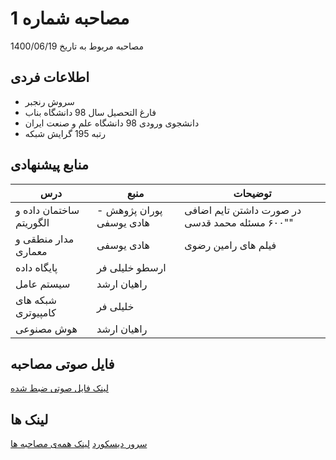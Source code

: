 #  مصاحبه شماره 1

مصاحبه مربوط به تاریخ 1400/06/19


##  اطلاعات فردی

- سروش رنجبر
- فارغ التحصیل سال 98 دانشگاه بناب
- دانشجوی ورودی 98 دانشگاه علم و صنعت ایران
- رتبه 195 گرایش شبکه


##  منابع پیشنهادی

| درس | منبع | توضیحات |
|---|---|---|
| ساختمان داده و الگوریتم | پوران پژوهش - هادی یوسفی |  در صورت داشتن تایم اضافی "۶۰۰ مسئله محمد قدسی" |
| مدار منطقی و معماری | هادی یوسفی | فیلم های رامین رضوی |
| پایگاه داده | ارسطو خلیلی فر |  |
| سیستم عامل | راهیان ارشد |  |
| شبکه های کامپیوتری | خلیلی فر |  |
| هوش مصنوعی | راهیان ارشد |  |


## فایل صوتی مصاحبه

[لینک فایل صوتی ضبط شده](https://mega.nz/folder/4YUxSCSJ#Or7X52o0xsjTDeqXEdlMjQ)


## لینک ها

[سرور دیسکورد](https://discord.gg/xKBQSjUH4v)
[لینک همه‌ی مصاحبه ها](https://mega.nz/folder/NEdTkQQS#09S9PBFLJ_x92vbckrf_Jg)